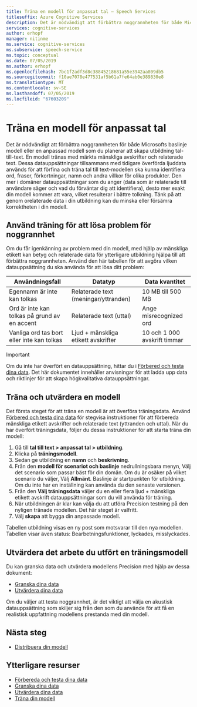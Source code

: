 ```yaml
---
title: Träna en modell för anpassat tal – Speech Services
titlesuffix: Azure Cognitive Services
description: Det är nödvändigt att förbättra noggrannheten för både Microsofts baslinje modell eller en anpassad modell som du planerar att skapa utbildning tal-till-text. En modell tränas med märkta mänskliga avskrifter och relaterade text. Dessa datauppsättningar tillsammans med tidigare överförda ljuddata används för att förfina och träna tal till text-modellen ska kunna identifiera ord, fraser, förkortningar, namn och andra villkor för olika produkter.
services: cognitive-services
author: erhopf
manager: nitinme
ms.service: cognitive-services
ms.subservice: speech-service
ms.topic: conceptual
ms.date: 07/05/2019
ms.author: erhopf
ms.openlocfilehash: 7bc1f2adf3d8c38845218681a55e3942aa809db5
ms.sourcegitcommit: f10ae7078e477531af5b61a7fe64ab0e389830e8
ms.translationtype: MT
ms.contentlocale: sv-SE
ms.lasthandoff: 07/05/2019
ms.locfileid: "67603209"
---
```

# <a name="train-a-model-for-custom-speech"></a>Träna en modell för anpassat tal

Det är nödvändigt att förbättra noggrannheten för både Microsofts baslinje modell eller en anpassad modell som du planerar att skapa utbildning tal-till-text. En modell tränas med märkta mänskliga avskrifter och relaterade text. Dessa datauppsättningar tillsammans med tidigare överförda ljuddata används för att förfina och träna tal till text-modellen ska kunna identifiera ord, fraser, förkortningar, namn och andra villkor för olika produkter. Den mer i domäner datauppsättningar som du anger (data som är relaterade till användare säger och vad du förväntar dig att identifiera), desto mer exakt din modell kommer att vara, vilket resulterar i bättre tolkning. Tänk på att genom orelaterade data i din utbildning kan du minska eller försämra korrektheten i din modell.

## <a name="use-training-to-resolve-accuracy-issues"></a>Använd träning för att lösa problem för noggrannhet

Om du får igenkänning av problem med din modell, med hjälp av mänskliga etikett kan betyg och relaterade data för ytterligare utbildning hjälpa till att förbättra noggrannheten. Använd den här tabellen för att avgöra vilken datauppsättning du ska använda för att lösa ditt problem:

| Användningsfall | Datatyp | Data kvantitet |
|----------|-----------|---------------|
| Egennamn är inte kan tolkas | Relaterade text (meningar/yttranden) | 10 MB till 500 MB |
| Ord är inte kan tolkas på grund av en accent | Relaterade text (uttal) | Ange misrecognized ord |
| Vanliga ord tas bort eller inte kan tolkas | Ljud + mänskliga etikett avskrifter | 10 och 1 000 avskrift timmar |

> [!IMPORTANT]
> Om du inte har överfört en datauppsättning, hittar du i [Förbered och testa dina data](how-to-custom-speech-test-data.md). Det här dokumentet innehåller anvisningar för att ladda upp data och riktlinjer för att skapa högkvalitativa datauppsättningar.

## <a name="train-and-evaluate-a-model"></a>Träna och utvärdera en modell

Det första steget för att träna en modell är att överföra träningsdata. Använd [Förbered och testa dina data](how-to-custom-speech-test-data.md) för stegvisa instruktioner för att förbereda mänskliga etikett avskrifter och relaterade text (yttranden och uttal). När du har överfört träningsdata, följer du dessa instruktioner för att starta träna din modell:

1. Gå till **tal till text > anpassat tal > utbildning**.
2. Klicka på **träningsmodell**.
3. Sedan ge utbildning en **namn** och **beskrivning**.
4. Från den **modell för scenariot och baslinje** nedrullningsbara menyn, Välj det scenario som passar bäst för din domän. Om du är osäker på vilket scenario du väljer, Välj **Allmänt**. Baslinje är startpunkten för utbildning. Om du inte har en inställning kan använda du den senaste versionen.
5. Från den **Välj träningsdata** väljer du en eller flera ljud + mänskliga etikett avskrift datauppsättningar som du vill använda för träning.
6. När utbildningen är klar kan välja du att utföra Precision testning på den nyligen tränade modellen. Det här steget är valfritt.
7. Välj **skapa** att bygga din anpassade modell.

Tabellen utbildning visas en ny post som motsvarar till den nya modellen. Tabellen visar även status:  Bearbetningsfunktioner, lyckades, misslyckades.

## <a name="evaluate-the-accuracy-of-a-trained-model"></a>Utvärdera det arbete du utfört en träningsmodell

Du kan granska data och utvärdera modellens Precision med hjälp av dessa dokument:

* [Granska dina data](how-to-custom-speech-inspect-data.md)
* [Utvärdera dina data](how-to-custom-speech-evaluate-data.md)


Om du väljer att testa noggrannhet, är det viktigt att välja en akustisk datauppsättning som skiljer sig från den som du använde för att få en realistisk uppfattning modellens prestanda med din modell.

## <a name="next-steps"></a>Nästa steg

* [Distribuera din modell](how-to-custom-speech-deploy-model.md)

## <a name="additional-resources"></a>Ytterligare resurser

* [Förbereda och testa dina data](how-to-custom-speech-test-data.md)
* [Granska dina data](how-to-custom-speech-inspect-data.md)
* [Utvärdera dina data](how-to-custom-speech-evaluate-data.md)
* [Träna din modell](how-to-custom-speech-train-model.md)
